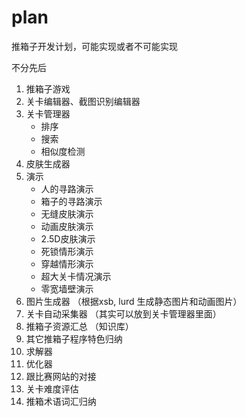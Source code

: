# plan
推箱子开发计划，可能实现或者不可能实现

不分先后

1. 推箱子游戏
2. 关卡编辑器、截图识别编辑器
3. 关卡管理器
   - 排序
   - 搜索
   - 相似度检测
4. 皮肤生成器
5. 演示
   - 人的寻路演示
   - 箱子的寻路演示
   - 无缝皮肤演示
   - 动画皮肤演示
   - 2.5D皮肤演示
   - 死锁情形演示
   - 穿越情形演示
   - 超大关卡情况演示
   - 零宽墙壁演示
6. 图片生成器 （根据xsb, lurd 生成静态图片和动画图片）
7. 关卡自动采集器 （其实可以放到关卡管理器里面）
8. 推箱子资源汇总 （知识库）
9. 其它推箱子程序特色归纳
10. 求解器
11. 优化器
12. 跟比赛网站的对接
13. 关卡难度评估
14. 推箱术语词汇归纳
